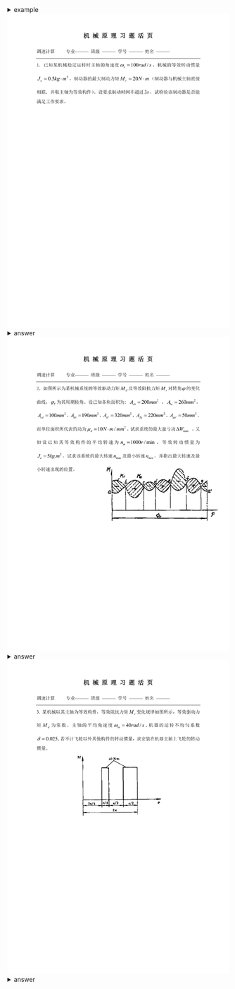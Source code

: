 <details><summary>example</summary>

<img src="ans_pict/00002.svg">

<img src="ans_pict/00003.svg">

<img src="ans_pict/00004.svg">

<img src="ans_pict/00005.svg">

<img src="ans_pict/00006.svg">

</details>

<span id="00001">
<img src="hw_pict/00001.svg">
</span>

<details><summary>answer</summary>

<img src="ans_pict/00001.svg">

![](ans_pict/7.png)

</details>

<span id="00002">
<img src="hw_pict/00002.svg">
</span>

<details><summary>answer</summary>

![](ans_pict/8.png)

</details>

<span id="00003">
<img src="hw_pict/00003.svg">
</span>

<details><summary>answer</summary>

![](ans_pict/9.png)

</details>

